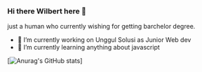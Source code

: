 ### Hi there Wilbert here 👋

just a human who currently wishing for getting barchelor degree. 

- 🔭 I’m currently working on Unggul Solusi as Junior Web dev
- 🌱 I’m currently learning anything about javascript


[![Anurag's GitHub stats](https://github-readme-stats.vercel.app/api?username=kerbaudisko21)]
